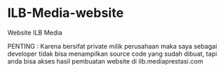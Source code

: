# ILB-Media-website
Website ILB Media

PENTING :
Karena bersifat private milik perusahaan maka saya sebagai developer tidak bisa menampilkan source code yang sudah dibuat, tapi anda bisa akses hasil pembuatan website di ilb.mediaprestasi.com
